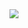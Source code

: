 <img src="https://interpretation.connectedacademy.io/course/content/media/large/example-2.jpg" data-4c="e7e99de0-7239-2d61-952c-94eae27523f1">
<script type="text/json" data-4c-meta="e7e99de0-7239-2d61-952c-94eae27523f1">
{"context":[{"credit":"CONDEMNED - who suffers the most when societies collapse? by Robin Hammond","youtube_id":"https://www.youtube.com/watch?v=TEzRCJy9aeY"},{"credit":"Robin Hammond","src":"http://www.robinhammond.co.uk/wp-content/gallery/condemned/Condemned01.jpg"},{"credit":"Robin Hammond","src":"http://www.robinhammond.co.uk/wp-content/gallery/condemned/Condemned04.jpg"},{"credit":"Robin Hammond","src":"http://www.robinhammond.co.uk/wp-content/gallery/condemned/Condemned16.jpg"}],"links":[{"title":"One Day In My World","url":"http://www.onedayinmyworld.com/"},{"title":"Mentally ill shackled and neglected in Africa’s crisis regions","url":"http://www.pbs.org/newshour/art/mentally-ill-shackled-and-neglected-in-africas-crisis-regions/"},{"title":"Witness Change","url":"https://witnesschange.org/condemned/"}],"backStory":{"text":"Mental illness in South Sudan is often attributed to witchcraft. This means the mentally ill are frequently ostracized, and regarded as a danger to society. Many end up in prison. South Sudan’s animist and Christian cultures treat mental illness with traditional cures or prayers, practices that many professionals see as insufficient or as sheer profiteering. Juba has only a handful of qualified psychiatrists and psychologists, but international NGOs are working with the Sudanese authorities to improve conditions for the mentally ill.","author":"Robin Hammond","publication":"NOOR for Handicap International","publicationUrl":"","date":"April 2, 2016"},"creativeCommons":{"credit":"Robin Hammond","year":"2016","copyright":"All rights reserved","codeOfEthics":"Photojournalist","description":"Hellen Alfred (41) lives with a mental health condition, in Juba, South Sudan. She says she fell ill after the birth of her sixth child."}}
</script>
